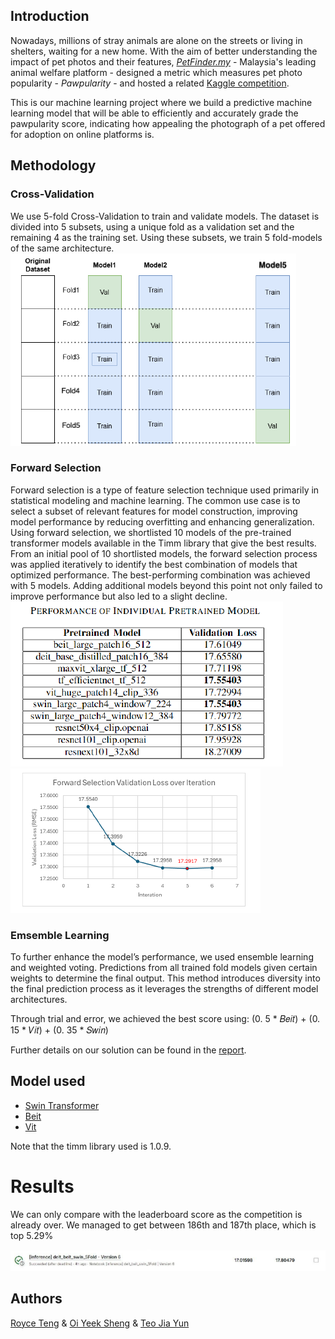 ## Introduction

Nowadays, millions of stray animals are alone on the streets or living in shelters, waiting for a new home. With the aim of better understanding the impact of pet photos and their features, [*PetFinder.my*](https://www.petfinder.my/) - Malaysia's leading animal welfare platform - designed a metric which measures pet photo popularity - *Pawpularity* - and hosted a related [Kaggle competition](https://www.kaggle.com/c/petfinder-pawpularity-score/overview).

This is our machine learning project where we build a predictive machine learning model that will be able to efficiently and accurately grade the pawpularity score, indicating how appealing the photograph of a pet offered for adoption on online platforms is.

## Methodology

### Cross-Validation
We use 5-fold Cross-Validation to train and validate models. The dataset is divided into 5 subsets, using a unique fold as a validation set and the remaining 4 as
the training set.  Using these subsets, we train 5 fold-models of the same architecture. 
![Cross-validation](figs/cross_validation.PNG)

### Forward Selection

Forward selection is a type of feature selection technique used primarily in statistical modeling and machine learning. The common use case is to select a subset of relevant features 
for model construction, improving model performance by reducing overfitting and enhancing generalization.  Using forward selection, we shortlisted 10 models of the pre-trained transformer models available in the Timm library that give the best results.
From an initial pool of 10 shortlisted models, the forward selection process was applied iteratively to identify the best combination of models that optimized performance.
The best-performing combination was achieved with 5 models. Adding additional models beyond this point not only failed to improve performance but also led to a slight decline. 
![Forward-selection](figs/forwards_selection.PNG)
![Forward-selection](figs/num_models.PNG)

### Emsemble Learning

To further enhance the model’s performance, we used ensemble learning and weighted voting. Predictions from all trained fold models given certain weights to determine the final output. This method introduces diversity into the final
prediction process as it leverages the strengths of different model architectures.

Through trial and error, we achieved the best score using:
(0. 5 * 𝐵𝑒𝑖𝑡) + (0. 15 * 𝑉𝑖𝑡) + (0. 35 * 𝑆𝑤𝑖𝑛)


Further details on our solution can be found in the [report](https://github.com/sleepreap/Kaggle-Pawpularity/blob/main/Group02_report.pdf).

## Model used

- [Swin Transformer](https://arxiv.org/pdf/2103.14030.pdf) 
- [Beit](https://arxiv.org/abs/2106.08254)
- [Vit](https://arxiv.org/abs/2010.11929)

Note that the timm library used is 1.0.9.

# Results 
We can only compare with the leaderboard score as the competition is already over. We managed to get between 186th and 187th place, which is top 5.29%

![Results](figs/results.PNG)

## Authors
[Royce Teng](https://github.com/sleepreap) & [Oi Yeek Sheng](https://github.com/Yeek020407) & [Teo Jia Yun](https://github.com/teojiayun)
